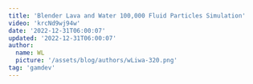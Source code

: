 ```yaml
---
title: 'Blender Lava and Water 100,000 Fluid Particles Simulation'
video: 'krcNd9wj94w'
date: '2022-12-31T06:00:07'
updated: '2022-12-31T06:00:07'
author:
  name: WL
  picture: '/assets/blog/authors/wLiwa-320.png'
tag: 'gamdev'
---
```


